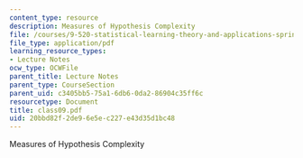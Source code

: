 ```yaml
---
content_type: resource
description: Measures of Hypothesis Complexity
file: /courses/9-520-statistical-learning-theory-and-applications-spring-2003/20bbd82f2de96e5ec227e43d35d1bc48_class09.pdf
file_type: application/pdf
learning_resource_types:
- Lecture Notes
ocw_type: OCWFile
parent_title: Lecture Notes
parent_type: CourseSection
parent_uid: c3405bb5-75a1-6db6-0da2-86904c35ff6c
resourcetype: Document
title: class09.pdf
uid: 20bbd82f-2de9-6e5e-c227-e43d35d1bc48
---
```

Measures of Hypothesis Complexity

